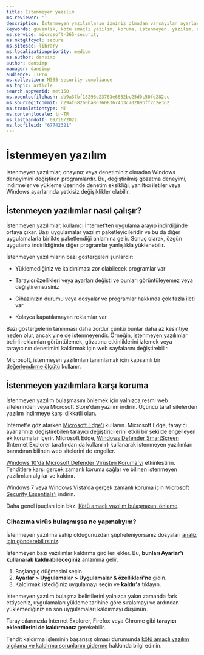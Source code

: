 ```yaml
---
title: İstenmeyen yazılım
ms.reviewer: ''
description: İstenmeyen yazılımların izniniz olmadan varsayılan ayarlarınızı nasıl değiştirebileceği ve kendinizi korumak için yapabilecekleriniz hakkında bilgi edinin.
keywords: güvenlik, kötü amaçlı yazılım, koruma, istenmeyen, yazılım, alter, enfekte, istenmeyen yazılım, yazılım paketleyiciler, tarayıcı değiştiriciler, gizlilik, güvenlik, bilgi işlem deneyimi, bulaşmayı önleme, çözüm, WDSI, MMPC, Microsoft Kötü Amaçlı Yazılımdan Koruma Merkezi, virüs araştırma tehditleri, araştırma kötü amaçlı yazılımları, Pc koruması, bilgisayar bulaşması, virüs bulaşması, açıklamalar, düzeltme, en son tehditler
ms.service: microsoft-365-security
ms.mktglfcycl: secure
ms.sitesec: library
ms.localizationpriority: medium
ms.author: dansimp
author: dansimp
manager: dansimp
audience: ITPro
ms.collection: M365-security-compliance
ms.topic: article
search.appverid: met150
ms.openlocfilehash: db9a37bf18296e23763e6652bc25d0c50fd282cc
ms.sourcegitcommit: c29af68260ba8676083674b3c70209bff2c2e362
ms.translationtype: MT
ms.contentlocale: tr-TR
ms.lasthandoff: 09/16/2022
ms.locfileid: "67742321"
---
```

# <a name="unwanted-software"></a>İstenmeyen yazılım

İstenmeyen yazılımlar, onayınız veya denetiminiz olmadan Windows deneyimini değiştiren programlardır. Bu, değiştirilmiş gözatma deneyimi, indirmeler ve yükleme üzerinde denetim eksikliği, yanıltıcı iletiler veya Windows ayarlarında yetkisiz değişiklikler olabilir.

## <a name="how-unwanted-software-works"></a>İstenmeyen yazılımlar nasıl çalışır?

İstenmeyen yazılımlar, kullanıcı İnternet'ten uygulama arayıp indirdiğinde ortaya çıkar. Bazı uygulamalar yazılım paketleyicileridir ve bu da diğer uygulamalarla birlikte paketlendiği anlamına gelir. Sonuç olarak, özgün uygulama indirildiğinde diğer programlar yanlışlıkla yüklenebilir.

İstenmeyen yazılımların bazı göstergeleri şunlardır:

- Yüklemediğiniz ve kaldırılması zor olabilecek programlar var

- Tarayıcı özellikleri veya ayarları değişti ve bunları görüntüleyemez veya değiştiremezsiniz

- Cihazınızın durumu veya dosyalar ve programlar hakkında çok fazla ileti var

- Kolayca kapatılamayan reklamlar var

Bazı göstergelerin tanınması daha zordur çünkü bunlar daha az kesintiye neden olur, ancak yine de istenmeyendir. Örneğin, istenmeyen yazılımlar belirli reklamları görüntülemek, gözatma etkinliklerini izlemek veya tarayıcının denetimini kaldırmak için web sayfalarını değiştirebilir.

Microsoft, istenmeyen yazılımları tanımlamak için kapsamlı bir [değerlendirme ölçütü](criteria.md) kullanır.

## <a name="how-to-protect-against-unwanted-software"></a>İstenmeyen yazılımlara karşı koruma

İstenmeyen yazılım bulaşmasını önlemek için yalnızca resmi web sitelerinden veya Microsoft Store'dan yazılım indirin. Üçüncü taraf sitelerden yazılım indirmeye karşı dikkatli olun.

İnternet'e göz atarken [Microsoft Edge'i](/microsoft-edge/deploy/index) kullanın. Microsoft Edge, tarayıcı ayarlarınızı değiştirebilen tarayıcı değiştiricilerini etkili bir şekilde engelleyen ek korumalar içerir. Microsoft Edge, [Windows Defender SmartScreen](/microsoft-edge/deploy/index) (Internet Explorer tarafından da kullanılır) kullanarak istenmeyen yazılımları barındıran bilinen web sitelerini de engeller.

[Windows 10'da Microsoft Defender Virüsten Koruma'yı](/microsoft-365/security/defender-endpoint/microsoft-defender-antivirus-in-windows-10) etkinleştirin. Tehditlere karşı gerçek zamanlı koruma sağlar ve bilinen istenmeyen yazılımları algılar ve kaldırır.

Windows 7 veya Windows Vista'da gerçek zamanlı koruma için [Microsoft Security Essentials'ı](https://www.microsoft.com/download/details.aspx?id=5201) indirin.

Daha genel ipuçları için bkz. [Kötü amaçlı yazılım bulaşmasını önleme](prevent-malware-infection.md).

### <a name="what-should-i-do-if-my-device-is-infected"></a>Cihazıma virüs bulaşmışsa ne yapmalıyım? 

İstenmeyen yazılıma sahip olduğunuzdan şüpheleniyorsanız dosyaları [analiz için gönderebilirsiniz](https://www.microsoft.com/wdsi/filesubmission).

İstenmeyen bazı yazılımlar kaldırma girdileri ekler. Bu, **bunları Ayarlar'ı kullanarak kaldırabileceğiniz** anlamına gelir.
1. Başlangıç düğmesini seçin
2. **Ayarlar > Uygulamalar > Uygulamalar & özellikleri'ne** gidin.
3. Kaldırmak istediğiniz uygulamayı seçin ve **kaldır'a** tıklayın.

İstenmeyen yazılım bulaşma belirtilerini yalnızca yakın zamanda fark ettiyseniz, uygulamaları yükleme tarihine göre sıralamayı ve ardından yüklemediğiniz en son uygulamaları kaldırmayı düşünün.

Tarayıcılarınızda Internet Explorer, Firefox veya Chrome gibi **tarayıcı eklentilerini de kaldırmanız** gerekebilir.

Tehdit kaldırma işleminin başarısız olması durumunda [kötü amaçlı yazılım algılama ve kaldırma sorunlarını giderme](https://support.microsoft.com/help/4466982/windows-10-troubleshoot-problems-with-detecting-and-removing-malware) hakkında bilgi edinin.